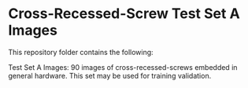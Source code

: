 # Cross-Recessed-Screw Test Set A Images
This repository folder contains the following:

Test Set A Images: 90 images of cross-recessed-screws embedded in general hardware. This set may be used for training validation.
